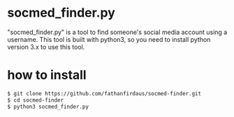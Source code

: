 # socmed_finder.py
"socmed_finder.py" is a tool to find someone's social media account using a username. This tool is built with python3, so you need to install python version 3.x to use this tool.

# how to install
```sh
$ git clone https://github.com/fathanfirdaus/socmed-finder.git
$ cd socmed-finder
$ python3 socmed_finder.py
```
